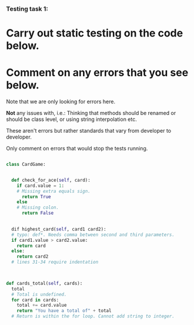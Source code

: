 ### Testing task 1:

# Carry out static testing on the code below.
# Comment on any errors that you see below.

Note that we are only looking for errors here.

**Not** any issues with, i.e.: 
Thinking that methods should be renamed or should be class level, or using string interpolation etc. 

These aren't errors but rather standards that vary from developer to developer. 

Only comment on errors that would stop the tests running.

```python

class CardGame:


  def check_for_ace(self, card):
    if card.value = 1:
    # Missing extra equals sign.
      return True
    else
    # Missing colon.
      return False
   

  dif highest_card(self, card1 card2):
  # typo: def*. Needs comma between second and third parameters.
  if card1.value > card2.value:
    return card
  else:
    return card2
  # lines 31-34 require indentation
  


def cards_total(self, cards):
  total
  # Total is undefined.
  for card in cards:
    total += card.value
    return "You have a total of" + total
  # Return is within the for loop. Cannot add string to integer.
```
